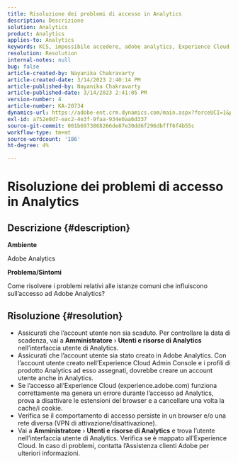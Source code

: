 ```yaml
---
title: Risoluzione dei problemi di accesso in Analytics
description: Descrizione
solution: Analytics
product: Analytics
applies-to: Analytics
keywords: KCS, impossibile accedere, adobe analytics, Experience Cloud, interfaccia utente di Analytics
resolution: Resolution
internal-notes: null
bug: false
article-created-by: Nayanika Chakravarty
article-created-date: 3/14/2023 2:40:14 PM
article-published-by: Nayanika Chakravarty
article-published-date: 3/14/2023 2:41:05 PM
version-number: 4
article-number: KA-20734
dynamics-url: https://adobe-ent.crm.dynamics.com/main.aspx?forceUCI=1&pagetype=entityrecord&etn=knowledgearticle&id=02314f20-76c2-ed11-83ff-6045bd006a22
exl-id: a752e0d7-eac2-4e3f-9faa-934e0aa6d337
source-git-commit: 001b6973868266de87e30dd6f296dbfff6f4b55c
workflow-type: tm+mt
source-wordcount: '186'
ht-degree: 4%

---
```


# Risoluzione dei problemi di accesso in Analytics

## Descrizione {#description}


<b>Ambiente</b>

Adobe Analytics

<b>Problema/Sintomi</b>

Come risolvere i problemi relativi alle istanze comuni che influiscono sull’accesso ad Adobe Analytics?


## Risoluzione {#resolution}


- Assicurati che l’account utente non sia scaduto. Per controllare la data di scadenza, vai a <b>Amministratore</b> › <b>Utenti e risorse di Analytics</b> nell’interfaccia utente di Analytics.
- Assicurati che l’account utente sia stato creato in Adobe Analytics. Con l’account utente creato nell’Experience Cloud Admin Console e i profili di prodotto Analytics ad esso assegnati, dovrebbe creare un account utente anche in Analytics.
- Se l’accesso all’Experience Cloud (experience.adobe.com) funziona correttamente ma genera un errore durante l’accesso ad Analytics, prova a disattivare le estensioni del browser e a cancellare una volta la cache/i cookie.
- Verifica se il comportamento di accesso persiste in un browser e/o una rete diversa (VPN di attivazione/disattivazione).
- Vai a <b>Amministratore</b> › <b>Utenti e risorse di Analytics</b> e trova l’utente nell’interfaccia utente di Analytics. Verifica se è mappato all’Experience Cloud. In caso di problemi, contatta l’Assistenza clienti Adobe per ulteriori informazioni.
